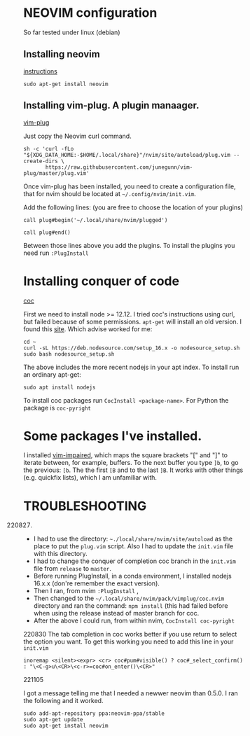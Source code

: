 # NEOVIM configuration

So far tested under linux (debian)

## Installing neovim

[instructions](https://github.com/neovim/neovim/wiki/Installing-Neovim)

```
sudo apt-get install neovim
```

## Installing vim-plug. A plugin manaager.

[vim-plug](https://github.com/junegunn/vim-plug)

Just copy the Neovim curl command.

```
sh -c 'curl -fLo "${XDG_DATA_HOME:-$HOME/.local/share}"/nvim/site/autoload/plug.vim --create-dirs \
       https://raw.githubusercontent.com/junegunn/vim-plug/master/plug.vim'
```

Once vim-plug has been installed, you need to create a configuration file, that
for nvim should be located at `~/.config/nvim/init.vim`.

Add the following lines: (you are free to choose the location of your plugins)
```
call plug#begin('~/.local/share/nvim/plugged')

call plug#end()
```

Between those lines above you add the plugins. To install the plugins you need
run `:PlugInstall`


# Installing conquer of code

[coc](https://github.com/neoclide/coc.nvim/wiki/Install-coc.nvim)

First we need to install node >= 12.12. I tried coc's instructions using curl,
but failed because of some permissions. `apt-get` will install an old version.
I found this [site](https://www.digitalocean.com/community/tutorials/how-to-install-node-js-on-ubuntu-20-04). Which advise worked for me:

```
cd ~
curl -sL https://deb.nodesource.com/setup_16.x -o nodesource_setup.sh
sudo bash nodesource_setup.sh
```
The above includes the more recent nodejs in your apt index. To install run an ordinary apt-get:
```
sudo apt install nodejs
```

To install coc packages run `CocInstall <package-name>`. For
Python the package is `coc-pyright`

# Some packages I've installed.

I installed [vim-impaired](https://github.com/tpope/vim-unimpaired), which maps the square brackets "[" and "]" to iterate between, for example, buffers. To the next buffer you type `]b`, to go the previous: `[b`. The the first `[B` and to the last `]B`. It works with other things (e.g. quickfix lists), which I am unfamiliar with.

# TROUBLESHOOTING

220827. 
- I had to use the directory: `~./local/share/nvim/site/autoload` as the place to put the `plug.vim` script. Also I had to update the `init.vim` file with this directory. 
- I had to change the conquer of completion coc branch in the `init.vim` file from `release` to `master`.
- Before running PlugInstall, in a conda environment, I installed nodejs 16.x.x (don're remember the exact version).
- Then I ran, from nvim `:PlugInstall` ,
- Then changed to the `~/.local/share/nvim/pack/vimplug/coc.nvim` directory and ran the command: `npm install` (this had failed before when using the release instead of master branch for coc.
- After the above I could run, from within nvim, `CocInstall coc-pyright`

220830
The tab completion in coc works better if you use return to select the option you want. To get this working you need to add this line in your `init.vim`

`inoremap <silent><expr> <cr> coc#pum#visible() ? coc#_select_confirm() : "\<C-g>u\<CR>\<c-r>=coc#on_enter()\<CR>"`

221105

I got a message telling me that I needed a newwer neovim than 0.5.0. I ran the following and it worked.
```
sudo add-apt-repository ppa:neovim-ppa/stable
sudo apt-get update
sudo apt-get install neovim
```



